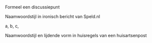 Formeel een discussiepunt



Naamwoordstijl in ironisch bericht van Speld.nl

a,
b,
c,


Naamwoordstijl en lijdende vorm in huisregels van een huisartsenpost